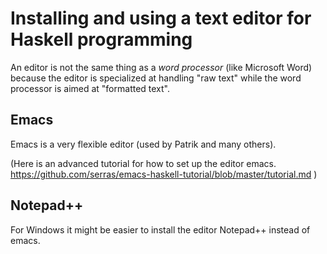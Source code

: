 # Installing and using a text editor for Haskell programming

An editor is not the same thing as a *word processor* (like
Microsoft Word) because the editor is specialized at handling "raw
text" while the word processor is aimed at "formatted text".

## Emacs

Emacs is a very flexible editor (used by Patrik and many others).

(Here is an advanced tutorial for how to set up the editor emacs.
 https://github.com/serras/emacs-haskell-tutorial/blob/master/tutorial.md
)

## Notepad++

For Windows it might be easier to install the editor Notepad++ instead of emacs.


